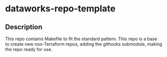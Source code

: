 # dataworks-repo-template

## Description

This repo contains Makefile to fit the standard pattern.
This repo is a base to create new non-Terraform repos, adding the githooks submodule, making the repo ready for use.
